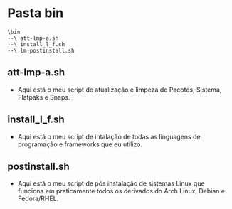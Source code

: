 # Pasta bin

```
\bin
--\ att-lmp-a.sh
--\ install_l_f.sh
--\ lm-postinstall.sh
```

## att-lmp-a.sh

- Aqui está o meu script de atualização e limpeza de Pacotes, Sistema, Flatpaks e Snaps.

## install_l_f.sh

- Aqui está o meu script de intalação de todas as linguagens de programação e frameworks que eu utilizo.

## postinstall.sh

- Aqui está o meu script de pós instalação de sistemas Linux que funciona em praticamente todos os derivados do Arch Linux, Debian e Fedora/RHEL.
